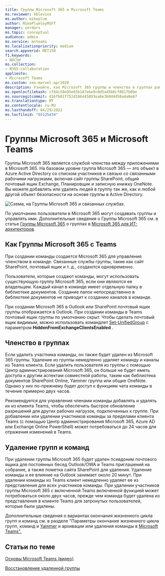 ```yaml
---
title: Группы Microsoft 365 и Microsoft Teams
ms.reviewer: kblevins
ms.author: mikeplum
author: MikePlumleyMSFT
manager: serdars
ms.topic: conceptual
audience: admin
ms.service: msteams
ms.localizationpriority: medium
search.appverid: MET150
f1.keywords:
- NOCSH
ms.collection:
- M365-collaboration
appliesto:
- Microsoft Teams
ms.custom: seo-marvel-apr2020
description: Узнайте, как Microsoft 365 группы и членство в группах работают с Microsoft Teams.
ms.openlocfilehash: cf84c58e05e65b187ebe9c0d5a4560cf861fb9be
ms.sourcegitcommit: d16fb01f752d186445893ea8e3b0d4450a4a0e67
ms.translationtype: MT
ms.contentlocale: ru-RU
ms.lasthandoff: 04/29/2022
ms.locfileid: "65125434"
---
```

# <a name="microsoft-365-groups-and-microsoft-teams"></a>Группы Microsoft 365 и Microsoft Teams

Группы Microsoft 365 является службой членства между приложениями в Microsoft 365. На базовом уровне группа Microsoft 365 — это объект в Azure Active Directory со списком участников и связью со связанными рабочими нагрузками, включая сайт группы SharePoint, общий почтовый ящик Exchange, Планировщик и записную книжку OneNote. Вы можете добавлять или удалять людей в группу так же, как и любой другой объект безопасности на основе группы в Active Directory.

![Схема, на Группы Microsoft 365 и связанных службах.](/microsoft-365/media/microsoft-365-groups-hub-spoke.png?view=o365-worldwide)

По умолчанию пользователи в Microsoft 365 могут создавать группы и управлять ими. Дополнительные сведения о Группы Microsoft 365 см. в статье [Группы Microsoft 365](https://support.office.com/article/b565caa1-5c40-40ef-9915-60fdb2d97fa2) о группах в [Microsoft 365 для ИТ-архитекторов](teams-architecture-solutions-posters.md#groups-in-microsoft-365).

## <a name="how-microsoft-365-groups-work-with-teams"></a>Как Группы Microsoft 365 с Teams

При создании команды создается Microsoft 365 для управления членством в команде. Связанные службы группы, такие как сайт SharePoint, почтовый ящик и т. д., создаются одновременно.

Пользователи, которые создают команды, могут использовать существующую группу Microsoft 365, если они являются ее владельцем. Каждый канал в команде имеет отдельную папку в библиотеке документов. Создание папок непосредственно в библиотеке документов не приводит к созданию каналов в команде.

При создании Microsoft 365 в Outlook или SharePoint почтовый ящик группы отображается в Outlook. При создании команды в Teams почтовый ящик группы по умолчанию скрыт. Чтобы сделать почтовый ящик видимым, можно использовать командлет [Set-UnifiedGroup](/powershell/module/exchange/users-and-groups/set-unifiedgroup) с параметром **HiddenFromExchangeClientsEnabled** .

## <a name="group-membership"></a>Членство в группах

Если удалить участника команды, он также будет удален из Microsoft 365 группы. Удаление из группы немедленно удаляет команду и каналы из Teams клиента. Если удалить пользователя из группы с помощью Центр администрирования Microsoft 365, он больше не будет иметь доступа к другим аспектам совместной работы, таким как библиотека документов SharePoint Online, Yammer группа или общие OneNote. Однако у них по-прежнему будет доступ к функциям чата команды в течение примерно двух часов.

Рекомендуется для управления членами команды добавлять и удалять их из клиента Teams, чтобы обеспечить быстрое обновление разрешений для других рабочих нагрузок, подключенных к группе. При добавлении или удалении участников команды за пределами клиента Teams (с помощью Центр администрирования Microsoft 365, Azure AD или Exchange Online PowerShell) может потребоваться до 24 часов для отражения изменений в Teams.

## <a name="deleting-groups-and-teams"></a>Удаление групп и команд

При удалении группы Microsoft 365 будет удален псевдоним почтового ящика для постоянных бесед Outlook/OWA и Teams приглашений на собрание, а также пометка сайта SharePoint для удаления. Удаление команды и ее влияние на Outlook занимает около 20 минут. При удалении команды из Teams клиент немедленно удаляет ее из представления для всех участников команды. При удалении участников группы Microsoft 365 с включенной Teams включенной функцией может потребоваться около двух часов, прежде чем команда будет удалена из представления в клиенте Teams для затронутых пользователей, которые были удалены.

Дополнительные сведения о вариантах окончания жизненного цикла групп и команд см. в разделе "Параметры окончания жизненного цикла групп, команд и [Yammer](/microsoft-365/solutions/end-life-cycle-groups-teams-sites-yammer) и архивации или удаления команды в [Microsoft Teams".](./archive-or-delete-a-team.md)

## <a name="related-topics"></a>Статьи по теме

[Основы Microsoft Teams (видео)](https://aka.ms/teams-foundations)

[Восстановление удаленной группы](/microsoft-365/admin/create-groups/restore-deleted-group)

